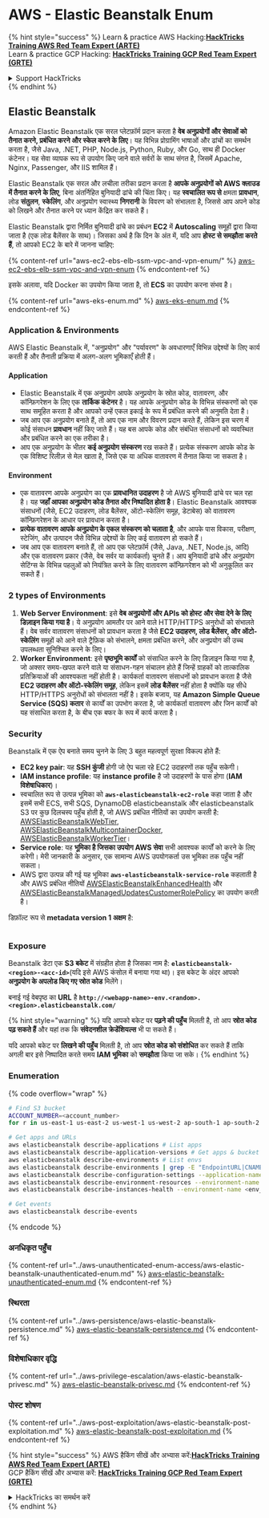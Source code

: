 # AWS - Elastic Beanstalk Enum

{% hint style="success" %}
Learn & practice AWS Hacking:<img src="../../../.gitbook/assets/image (1).png" alt="" data-size="line">[**HackTricks Training AWS Red Team Expert (ARTE)**](https://training.hacktricks.xyz/courses/arte)<img src="../../../.gitbook/assets/image (1).png" alt="" data-size="line">\
Learn & practice GCP Hacking: <img src="../../../.gitbook/assets/image (2).png" alt="" data-size="line">[**HackTricks Training GCP Red Team Expert (GRTE)**<img src="../../../.gitbook/assets/image (2).png" alt="" data-size="line">](https://training.hacktricks.xyz/courses/grte)

<details>

<summary>Support HackTricks</summary>

* Check the [**subscription plans**](https://github.com/sponsors/carlospolop)!
* **Join the** 💬 [**Discord group**](https://discord.gg/hRep4RUj7f) or the [**telegram group**](https://t.me/peass) or **follow** us on **Twitter** 🐦 [**@hacktricks\_live**](https://twitter.com/hacktricks\_live)**.**
* **Share hacking tricks by submitting PRs to the** [**HackTricks**](https://github.com/carlospolop/hacktricks) and [**HackTricks Cloud**](https://github.com/carlospolop/hacktricks-cloud) github repos.

</details>
{% endhint %}

## Elastic Beanstalk

Amazon Elastic Beanstalk एक सरल प्लेटफ़ॉर्म प्रदान करता है **वेब अनुप्रयोगों और सेवाओं को तैनात करने, प्रबंधित करने और स्केल करने के लिए**। यह विभिन्न प्रोग्रामिंग भाषाओं और ढांचों का समर्थन करता है, जैसे Java, .NET, PHP, Node.js, Python, Ruby, और Go, साथ ही Docker कंटेनर। यह सेवा व्यापक रूप से उपयोग किए जाने वाले सर्वरों के साथ संगत है, जिसमें Apache, Nginx, Passenger, और IIS शामिल हैं।

Elastic Beanstalk एक सरल और लचीला तरीका प्रदान करता है **आपके अनुप्रयोगों को AWS क्लाउड में तैनात करने के लिए**, बिना अंतर्निहित बुनियादी ढांचे की चिंता किए। यह **स्वचालित रूप से** क्षमता **प्रावधान**, लोड **संतुलन**, **स्केलिंग**, और अनुप्रयोग स्वास्थ्य **निगरानी** के विवरण को संभालता है, जिससे आप अपने कोड को लिखने और तैनात करने पर ध्यान केंद्रित कर सकते हैं।

Elastic Beanstalk द्वारा निर्मित बुनियादी ढांचे का प्रबंधन **EC2** में **Autoscaling** समूहों द्वारा किया जाता है (एक लोड बैलेंसर के साथ)। जिसका अर्थ है कि दिन के अंत में, यदि आप **होस्ट से समझौता करते हैं**, तो आपको EC2 के बारे में जानना चाहिए:

{% content-ref url="aws-ec2-ebs-elb-ssm-vpc-and-vpn-enum/" %}
[aws-ec2-ebs-elb-ssm-vpc-and-vpn-enum](aws-ec2-ebs-elb-ssm-vpc-and-vpn-enum/)
{% endcontent-ref %}

इसके अलावा, यदि Docker का उपयोग किया जाता है, तो **ECS** का उपयोग करना संभव है।

{% content-ref url="aws-eks-enum.md" %}
[aws-eks-enum.md](aws-eks-enum.md)
{% endcontent-ref %}

### Application & Environments

AWS Elastic Beanstalk में, "अनुप्रयोग" और "पर्यावरण" के अवधारणाएँ विभिन्न उद्देश्यों के लिए कार्य करती हैं और तैनाती प्रक्रिया में अलग-अलग भूमिकाएँ होती हैं।

#### Application

* Elastic Beanstalk में एक अनुप्रयोग आपके अनुप्रयोग के स्रोत कोड, वातावरण, और कॉन्फ़िगरेशन के लिए एक **तार्किक कंटेनर** है। यह आपके अनुप्रयोग कोड के विभिन्न संस्करणों को एक साथ समूहित करता है और आपको उन्हें एकल इकाई के रूप में प्रबंधित करने की अनुमति देता है।
* जब आप एक अनुप्रयोग बनाते हैं, तो आप एक नाम और विवरण प्रदान करते हैं, लेकिन इस चरण में कोई संसाधन **प्रावधान** नहीं किए जाते हैं। यह बस आपके कोड और संबंधित संसाधनों को व्यवस्थित और प्रबंधित करने का एक तरीका है।
* आप एक अनुप्रयोग के भीतर **कई अनुप्रयोग संस्करण** रख सकते हैं। प्रत्येक संस्करण आपके कोड के एक विशिष्ट रिलीज़ से मेल खाता है, जिसे एक या अधिक वातावरण में तैनात किया जा सकता है।

#### Environment

* एक वातावरण आपके अनुप्रयोग का एक **प्रावधानित उदाहरण** है जो AWS बुनियादी ढांचे पर चल रहा है। यह **जहाँ आपका अनुप्रयोग कोड तैनात और निष्पादित होता है**। Elastic Beanstalk आवश्यक संसाधनों (जैसे, EC2 उदाहरण, लोड बैलेंसर, ऑटो-स्केलिंग समूह, डेटाबेस) को वातावरण कॉन्फ़िगरेशन के आधार पर प्रावधान करता है।
* **प्रत्येक वातावरण आपके अनुप्रयोग के एकल संस्करण को चलाता है**, और आपके पास विकास, परीक्षण, स्टेजिंग, और उत्पादन जैसे विभिन्न उद्देश्यों के लिए कई वातावरण हो सकते हैं।
* जब आप एक वातावरण बनाते हैं, तो आप एक प्लेटफ़ॉर्म (जैसे, Java, .NET, Node.js, आदि) और एक वातावरण प्रकार (जैसे, वेब सर्वर या कार्यकर्ता) चुनते हैं। आप बुनियादी ढांचे और अनुप्रयोग सेटिंग्स के विभिन्न पहलुओं को नियंत्रित करने के लिए वातावरण कॉन्फ़िगरेशन को भी अनुकूलित कर सकते हैं।

### 2 types of Environments

1. **Web Server Environment**: इसे **वेब अनुप्रयोगों और APIs को होस्ट और सेवा देने के लिए डिज़ाइन किया गया है**। ये अनुप्रयोग आमतौर पर आने वाले HTTP/HTTPS अनुरोधों को संभालते हैं। वेब सर्वर वातावरण संसाधनों को प्रावधान करता है जैसे **EC2 उदाहरण, लोड बैलेंसर, और ऑटो-स्केलिंग** समूहों को आने वाले ट्रैफ़िक को संभालने, क्षमता प्रबंधित करने, और अनुप्रयोग की उच्च उपलब्धता सुनिश्चित करने के लिए।
2. **Worker Environment**: इसे **पृष्ठभूमि कार्यों** को संसाधित करने के लिए डिज़ाइन किया गया है, जो अक्सर समय-खपत करने वाले या संसाधन-गहन संचालन होते हैं जिन्हें ग्राहकों को तात्कालिक प्रतिक्रियाओं की आवश्यकता नहीं होती है। कार्यकर्ता वातावरण संसाधनों को प्रावधान करता है जैसे **EC2 उदाहरण और ऑटो-स्केलिंग समूह**, लेकिन इसमें **लोड बैलेंसर** नहीं होता है क्योंकि यह सीधे HTTP/HTTPS अनुरोधों को संभालता नहीं है। इसके बजाय, यह **Amazon Simple Queue Service (SQS) कतार** से कार्यों का उपभोग करता है, जो कार्यकर्ता वातावरण और जिन कार्यों को यह संसाधित करता है, के बीच एक बफर के रूप में कार्य करता है।

### Security

Beanstalk में एक ऐप बनाते समय चुनने के लिए 3 बहुत महत्वपूर्ण सुरक्षा विकल्प होते हैं:

* **EC2 key pair**: यह **SSH कुंजी** होगी जो ऐप चला रहे EC2 उदाहरणों तक पहुँच सकेगी।
* **IAM instance profile**: यह **instance profile** है जो उदाहरणों के पास होगा (**IAM विशेषाधिकार**)।
* स्वचालित रूप से उत्पन्न भूमिका को **`aws-elasticbeanstalk-ec2-role`** कहा जाता है और इसमें सभी ECS, सभी SQS, DynamoDB elasticbeanstalk और elasticbeanstalk S3 पर कुछ दिलचस्प पहुँच होती है, जो AWS प्रबंधित नीतियों का उपयोग करती है: [AWSElasticBeanstalkWebTier](https://us-east-1.console.aws.amazon.com/iam/home#/policies/arn:aws:iam::aws:policy/AWSElasticBeanstalkWebTier), [AWSElasticBeanstalkMulticontainerDocker](https://us-east-1.console.aws.amazon.com/iam/home#/policies/arn:aws:iam::aws:policy/AWSElasticBeanstalkMulticontainerDocker), [AWSElasticBeanstalkWorkerTier](https://us-east-1.console.aws.amazon.com/iam/home#/policies/arn:aws:iam::aws:policy/AWSElasticBeanstalkWorkerTier)।
* **Service role**: यह **भूमिका है जिसका उपयोग AWS सेवा** सभी आवश्यक कार्यों को करने के लिए करेगी। मेरी जानकारी के अनुसार, एक सामान्य AWS उपयोगकर्ता उस भूमिका तक पहुँच नहीं सकता।
* AWS द्वारा उत्पन्न की गई यह भूमिका **`aws-elasticbeanstalk-service-role`** कहलाती है और AWS प्रबंधित नीतियों [AWSElasticBeanstalkEnhancedHealth](https://us-east-1.console.aws.amazon.com/iam/home#/policies/arn:aws:iam::aws:policy/service-role/AWSElasticBeanstalkEnhancedHealth) और [AWSElasticBeanstalkManagedUpdatesCustomerRolePolicy](https://us-east-1.console.aws.amazon.com/iamv2/home?region=us-east-1#/roles/details/aws-elasticbeanstalk-service-role?section=permissions) का उपयोग करती है।

डिफ़ॉल्ट रूप से **metadata version 1 अक्षम** है:

<figure><img src="../../../.gitbook/assets/image (103).png" alt=""><figcaption></figcaption></figure>

### Exposure

Beanstalk डेटा एक **S3 बकेट** में संग्रहीत होता है जिसका नाम है: **`elasticbeanstalk-<region>-<acc-id>`**(यदि इसे AWS कंसोल में बनाया गया था)। इस बकेट के अंदर आपको **अनुप्रयोग के अपलोड किए गए स्रोत कोड** मिलेंगे।

बनाई गई वेबपृष्ठ का **URL** है **`http://<webapp-name>-env.<random>.<region>.elasticbeanstalk.com/`**

{% hint style="warning" %}
यदि आपको बकेट पर **पढ़ने की पहुँच** मिलती है, तो आप **स्रोत कोड पढ़ सकते हैं** और यहां तक कि **संवेदनशील क्रेडेंशियल्स** भी पा सकते हैं।

यदि आपको बकेट पर **लिखने की पहुँच** मिलती है, तो आप **स्रोत कोड को संशोधित** कर सकते हैं ताकि अगली बार इसे निष्पादित करते समय **IAM भूमिका** को **समझौता** किया जा सके।
{% endhint %}

### Enumeration

{% code overflow="wrap" %}
```bash
# Find S3 bucket
ACCOUNT_NUMBER=<account_number>
for r in us-east-1 us-east-2 us-west-1 us-west-2 ap-south-1 ap-south-2 ap-northeast-1 ap-northeast-2 ap-northeast-3 ap-southeast-1 ap-southeast-2 ap-southeast-3 ca-central-1 eu-central-1 eu-central-2 eu-west-1 eu-west-2 eu-west-3 eu-north-1 sa-east-1 af-south-1 ap-east-1 eu-south-1 eu-south-2 me-south-1 me-central-1; do aws s3 ls elasticbeanstalk-$r-$ACCOUNT_NUMBER 2>/dev/null && echo "Found in: elasticbeanstalk-$r-$ACCOUNT_NUMBER"; done

# Get apps and URLs
aws elasticbeanstalk describe-applications # List apps
aws elasticbeanstalk describe-application-versions # Get apps & bucket name with source code
aws elasticbeanstalk describe-environments # List envs
aws elasticbeanstalk describe-environments | grep -E "EndpointURL|CNAME"
aws elasticbeanstalk describe-configuration-settings --application-name <app_name> --environment-name <env_name>
aws elasticbeanstalk describe-environment-resources --environment-name <env_name> # Get env info such as SQS used queues
aws elasticbeanstalk describe-instances-health --environment-name <env_name> # Get the instances of an environment

# Get events
aws elasticbeanstalk describe-events
```
{% endcode %}

### अनधिकृत पहुँच

{% content-ref url="../aws-unauthenticated-enum-access/aws-elastic-beanstalk-unauthenticated-enum.md" %}
[aws-elastic-beanstalk-unauthenticated-enum.md](../aws-unauthenticated-enum-access/aws-elastic-beanstalk-unauthenticated-enum.md)
{% endcontent-ref %}

### स्थिरता

{% content-ref url="../aws-persistence/aws-elastic-beanstalk-persistence.md" %}
[aws-elastic-beanstalk-persistence.md](../aws-persistence/aws-elastic-beanstalk-persistence.md)
{% endcontent-ref %}

### विशेषाधिकार वृद्धि

{% content-ref url="../aws-privilege-escalation/aws-elastic-beanstalk-privesc.md" %}
[aws-elastic-beanstalk-privesc.md](../aws-privilege-escalation/aws-elastic-beanstalk-privesc.md)
{% endcontent-ref %}

### पोस्ट शोषण

{% content-ref url="../aws-post-exploitation/aws-elastic-beanstalk-post-exploitation.md" %}
[aws-elastic-beanstalk-post-exploitation.md](../aws-post-exploitation/aws-elastic-beanstalk-post-exploitation.md)
{% endcontent-ref %}

{% hint style="success" %}
AWS हैकिंग सीखें और अभ्यास करें:<img src="../../../.gitbook/assets/image (1).png" alt="" data-size="line">[**HackTricks Training AWS Red Team Expert (ARTE)**](https://training.hacktricks.xyz/courses/arte)<img src="../../../.gitbook/assets/image (1).png" alt="" data-size="line">\
GCP हैकिंग सीखें और अभ्यास करें: <img src="../../../.gitbook/assets/image (2).png" alt="" data-size="line">[**HackTricks Training GCP Red Team Expert (GRTE)**<img src="../../../.gitbook/assets/image (2).png" alt="" data-size="line">](https://training.hacktricks.xyz/courses/grte)

<details>

<summary>HackTricks का समर्थन करें</summary>

* [**सदस्यता योजनाएँ**](https://github.com/sponsors/carlospolop) देखें!
* **💬 [**Discord समूह**](https://discord.gg/hRep4RUj7f) या [**telegram समूह**](https://t.me/peass) में शामिल हों या **Twitter** 🐦 पर हमें **फॉलो करें** [**@hacktricks\_live**](https://twitter.com/hacktricks\_live)**.**
* **हैकिंग ट्रिक्स साझा करें और [**HackTricks**](https://github.com/carlospolop/hacktricks) और [**HackTricks Cloud**](https://github.com/carlospolop/hacktricks-cloud) गिटहब रिपोजिटरी में PR सबमिट करें।**

</details>
{% endhint %}
